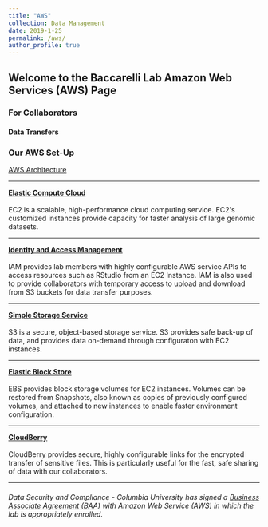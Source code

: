 ```yaml
---
title: "AWS"
collection: Data Management
date: 2019-1-25
permalink: /aws/
author_profile: true
---
```


## Welcome to the Baccarelli Lab Amazon Web Services (AWS) Page

### For Collaborators

#### Data Transfers


### **Our AWS Set-Up**

[AWS Architecture](https://www.draw.io/?lightbox=1&highlight=0000ff&edit=_blank&layers=1&nav=1&title=Baccarelli%20Lab%20AWS%20Overview#R1L3XmutGki38NH1Z%2FcGbS8IRIBwBwt%2FBkvAgPPD0fyZrq1tqac7Z%2FxlNj5raVUUmYTLDrFgRmQn9Defb%2FTrGw0vvs7z5G4Zk%2B99w4W8YhqEYDf7AluO7BWUo7LvlOZbZj7Z%2FNjzKM%2F9upMkfrUuZ5dNvDpz7vpnL4beNad91eTr%2Fpi0ex3777WFF3%2Fz2rkP8zH%2FX8Ejj5vetfpnNr%2B9WFkH%2B2S7n5fP1y51R7EfH2%2FiXg38cOr3irN9%2B1YSLf8P5se%2Fn73ftzucNlN4vcvk%2BT%2Fovvv1Hx8a8m3%2FmBDwryBSl8y%2BmQOMvIiOQL5ZhsS%2BEoDGGTYuYLrLva65xs%2FwY%2Fo%2Buz8cv8hj7pctyeEn0bzgXj%2BkPlaEI%2BJjF0%2Bsf303z2Nc53zf9%2BDkVRz4v8E1RNs0v7V3fgdO55xhnJRjIvzTDC97jec7HDjQyoCs4%2BEE%2Ff3%2B5wy9qAQLlfi%2BTH2Ja83HO9181%2FZDRNe%2FbfB4PcMj%2BL6r9YbEMgf%2F9F2Pc%2FmkBKI39nWB%2F9fpxo9evjOGX0%2BIfNvj8x83%2BqSbw5oem%2FgutxUyM5Uz8xRII9kUUCf7FJiT1RWYYlZEEgiMZ%2BjutcXGaAhk0TQnatTj5M7VYFH%2BCFok%2F1F4TJ3kD%2Bl4%2FP%2F371U0l8KIoeNO%2Bm3%2F0FcN%2FfP6NiUnSp3N%2FgiGQCPX3X5z5hy3QOPqPpl%2FZAv6Lyfxa%2Bf9o%2FO9on0qKGElp4qvAUPyLiPP0K8aL%2FItOWZzIGdij4gtF8AxNUPIrTZn8i6By4ovB6OSLivE4RogC2Az2f3fsaY7H%2BQIR85%2BKy7vsX1r%2BYRvI%2F9HD%2F8AzaeG%2F1MnUL2Oa%2F%2FyIf4SBeHzmv1zop0WQZ7%2FB%2B99r%2F1d6Jf9Arb%2B0Ae%2BK53L9bZT4bzk6ReFZhlJfBJqQXwRdpF8Mi5NfLI2QbMLiOE1kX3HKMnGRM18oy4JxMln2xaA5%2B5UWWcqC6MYgMf4fo%2BqfGfHvVf3zIvjLqjpjYxBVEmCjIOp%2BETkJ3tFJ9pUReU6gZIIwKApMH8syBCXAwBggHTIlvxIsyb9IikxAZGHzrKD%2BY1T9MyP%2Bvap%2FXgR%2FWVVjRAYuwLJfZEIkYAgxA8I3k31hdM4kBYskGZF%2B4XRMMAiWfhFEAryBRYB0cjb9SkHgz5giQYqM%2FY9R9c%2BM%2BPeq%2FnkR%2FGVVjSJMRiIk8gVSAALwa4YBNk7kXxRdYEROx8Bgi6%2Bfl85%2FgKp%2FZsS%2FV%2FXPi%2BAvq%2BqfAvAUwSgcRCuAXixAL4wuQObFYF8sitIUiyYFjTD%2FMar%2BfwPwnxfBX1bVKUAfAoI0RmMg%2FwLW%2B8UWaA6AiQGUE%2BTNZJF8%2Fbwj%2FAeo%2BmdG%2FHtV%2F7wI%2FrKqRlCGJFjik2AXIImgQNKdZPRXAVApoREMJ2Ps6%2Bcd4T9A1T8z4t%2Br%2BudF8JdV9c8kEV%2FA0Ik8pvGvHC0AelE49RUzLPNFg3GzdALMmvzPSbZ%2BPm36DYD%2FtAj%2Bsqr%2BmRj09fOY9x%2Bg6p%2BPur9R9U%2BL4C%2Br6p9Ktn6%2BwPQfoOr%2Ft2Tr50Xwl1X1n4PNsEI%2BTPm%2FFLN%2FrZr%2FUgs%2FX0fGSOYfEwi%2FzIIhCPNHkwr038nfy%2FAfjf%2B95PTPqBH%2FW%2BRFEL%2BruzPYH9bd%2F%2BfE9efEg%2F8t88L%2B3eL6c2qV%2FxZxkcRvp%2Ffof0rg3yIqEH3jIgGJEZGQkDwjyReLFPQXHScxQQJyBizsJ8LPKx7g23Z%2Fwnn3v8fbhP89WdIaQvy%2Fik9ESIzA%2FxzxfSHA2JBfv%2BjfiJOifi9L6o%2BEyeL%2FfVmSIEXJMhxkLkUKcs4EpC8MjiJfLAvSl4xMUJz8mbrp%2F5osUfbv%2F%2BK46L9TfCCPI1NwqS%2BEiAF5KAAPZhEW%2F0KSJKUKlCkKMv4riw8YwL8iH07Qf4h8%2F2MyLBiGIlmCASlzDJAPQZOvGEtzQEtiwFAYhiHx%2FywTxP%2FNHoxTBIMyX3lKM18EyFW%2BYgJFv7CcwNIEAeGW%2Bply%2BP%2Ba%2BHDmX6kK%2BW914TRmU2Bp2RdV5MCFsyT9Ysgc%2FwLAmBIoEaMUS%2F%2BV5QfI3r%2FYH0nifxSP%2F8ckGMcFcN8k%2BSIZDEgQT7IvBiZEFJYhMYMiJIX%2FpSX4ewuk%2Fq0eHKd4zNBx%2BoVkGMglKdAlNk7TL5rOkTzHWajQv7L8%2FiCIAML6h8nZ%2F5gM8bzA0xjAHkpgKMg2suIrTgCPQdmEToscdKj4ieTsLxREmH8vj8HojCCACTI0mn4RdMp%2BsYAafuVsnmQ5CMA58XsT1MmfE2DZTXPcpX%2BQlUgkCO7E79egSZ%2FXb9eqoeSfI2oK%2B31uTPyhtVJ%2FUI2h%2Fgxb%2FelFO%2F8htsr%2BW%2BESpHkZmqKgHzlOA1dnAV8soDRjNAa5FIrj6P8rXK5D%2Bl8YKfUnGR%2F6B4Us6o8LWX%2BUPv8ZdZk%2FZ079h%2FjK9rP4m%2Fv8vUzD9%2FpxWGiIf%2FlQlDss4HI%2FDhWyeI7%2Fhl%2B%2BP2LS0D3%2FhvGlx5n2hqjXZ38BL%2BPhvkT3eblwGvx4w%2FiLAv4KF2XZPi3XwJZ82XYSLAJRUzoii%2BOiK1tGD%2B6W%2BFIXebcm9G0yTZvmDi84GTdblNzcGCfcZzcvz1gNH%2FQbxz94%2ByYN5qWdS8G8iS9TZ0SszUpyYJJmT4CCXsUwRX4CegtsgIv05OoYeFKtWhUYmr0%2BXmNh4J6Kkych6eAIJD1XznkXThlpJm0L2mEfjxA7HLNyyy4Wr51CSprwUq7KBCTwet7xFxpPD%2FpixBg2ryARinEAPtyGlSJmDPTIggyIY5eEHJcsOvF7todTIG1gYNIFXIEnXfCWAzKyLhfx8uTAJ4sH7%2F4ibX%2FBLn23XWweWhMnQuu6iNbz8tdqU0QLfnja8DfPwR7%2FJdr%2BEsr7P7T9Bbv0iyv85WzsN21%2FIRv70fYUHfnZLypscfX5kktiCQX55j3Hfv7%2F92GszmXxKRi6ILHsdJA8VdwD5wliqARyfwfgrLrGAYknBXj7IG8L%2BNP1gOBwdD0VLrbCoPWsQTBqKXpSJZ7qL6dwp50IoWRGXMtgl91PZBtvt%2FAqizsfDg%2FlyQMjeLp0LtjIrtvga4RKHff25En2dtPv3rHHK91gzDCyowdPL28R1m6WfuEV%2B4JPYReVGujFGmhIpjocUtG3G9ddUdwfc8IWPvK6Vul%2BdyJwtm12jxfBjzthAkoiWevVOzOCckVoj0%2FPud6wpHQI5%2FKOulNyyvQWIZrGBPwV7%2FXrpoC7Ohc00EBwluasbUerdrhaHxcK3ApcRNSeHhWZXcayofAuQyG4XlhTMbRqeQ1kkqD7u%2FMU6AIur15bdiSpdM05kUKz2%2FhAv4VKr%2FtGgxu8k%2BbVbxzU1Pvi16XMrWF297rXO5Zim7eQ8PIEHfK4hiPAmXmxyl69i1KT3zL7wTNsHDcUxqbvF5CxeFE8vlfpuQdXRkOKtvfHOlJZhdBjE5bga%2B7C928u5KFxXdSyl55guEA9pYtn%2BchQ4irvZdY2vBK88SkQILfCJCxBXwf3BENSpIeJ48sGZYPJLMsSiv0geYInEgwf83Okm4v6cXhx6Ghq6myUoaLKvA3zG0nWOjOAtXFncnz3JXLEvQgSJPq%2BT0aGmkSZ63C907MUmmNOAil%2BtBZSRU7z1QbOTjEtAAcvkuJqF%2B3F8JnfiiLwklK0rlN6l0eKstNuwBJTRTxNM5sUnKWtYzOzJHOqzccv3pzVnwwdrddQbypnBYc4n15wd3td3r31ue%2Fjpjs30Mye%2FSwT1PxoxEe9FSwB2HAgWcDHStkKtOne3SsOdsr0xRJ7mRibsyO442t6f3Rbwi9FSwW%2FGUat6TzREjlYiZUlYpxlPKv%2FQGbamnGsTVthW0CIJXc3mn1d8DQvzIPI2Ly3iI%2BWT2X1bGNxUTflIHLEt0Pj5iV7bP33Z%2BFi3NdrxdupMY9T01kT8GlImLgxcj%2B2KSJ9D%2BUiwC%2FoKHMgfcu9%2FvWO0vvTUdmkWCRr%2BPiW9sKu3Vnau%2BnXahvmIPFQbZ0HVNTpLdtSn%2Fm9W6mkA1faH9f3kQ%2FQysNKZQ7F4iy1DpXedbC164%2FSQl20AFY%2FkzSFDChAKnXrxl65oA9CnQH%2F5kzH0fC3BzrJibfLFfYXjmkQpcHlw48X90FoyhUyC1l4iuCuJLRH0qIgdCqZEwwFcoXjumlZXHZBsdxpkBsNAmTYygsVLANrIckkBxJ21FPabw8ss0OBhsgA0ilNBlM2jvDcCy%2FMvjHm7XID%2BIZAAH6dctsool3Vl%2Fojc2pRaK73icqUSugBL60PoU23OxPWUZZzh3veOyijyn796IlndLmHQLu5dxwvB2VX5u1plKkIMfstq3c4ikcTQsVdcrahIUjbkr2JMFK8D9krh6tsuxboggLNi5sIrSZD72YhnfD8xJN3VAD02eOHEvtDW9yLPJWl17fbeykAyw24H0dmt4sOfV8TCBH6EnIHGEevW2fn9%2FfTgC7qQzxI7dT5YFJe%2BS6SmTcYt8orMhOG7JArYTN6O0zfrhTewS%2FXfH4f0bH3TptfXSd3cRRa0UeTNs6Gd3aHucO2FUdsfq6dPCIoiVu%2FlJoFuyO7tSdmaWcP8711ET8E5sGL2SjQ2wUoOLpWMGtIl0ojaxWZLorMZA8YYeDWSmmC%2FSDMgV%2BZsI2eSHYfQUNT9C%2Fb4hroANhcPPDr%2FgxN%2FoMuR5k%2BRWhLCgUdw7Qf0QTPyRgaQwrfUMnU1EQsNJ0BZci8GguTYOlgxmhTIyM0mYkjVqUUZ4wgyliZitqzhqebQ8Z052HkAg2khRVt1XZB6HcBuTOs%2FJ1muTb2FO7JjFGpAr09uHZv9N6yLzhEDM%2BMHJ%2FNfYCmdCMuCMuzCasOLwMiFWcU8nPoUyx97Pfbd6xp8Aw%2FVR9G0IU2F50ZmZlA2cJDdohtsF8oY7xSePluq0KbSu52baUFhrVnZ%2Bww8AThd9%2FGG%2BukC%2BuGArRQVTW7gKr4vTduura4AvSbF3ENqhfancFk%2BhlP6QX3As3GG03kRdzCRc43mLTX90GLpDoqzDFaMpdxd3kyPjbhbaXGYVNeDwOEZW%2BqQ29Z%2FQb63q2NzYQdvwOGvKMsOS1bSzG7%2BEN6unDDSTzwGPq%2BtlEbNcIEnSZBUdi5ItAOHOJezt4dZJTaM5rkafeKvSg0b98myDmsbFwx52j4sBgoc6HYJA8GhzpDIyAZlpBhr147IZsbiGfs2CAy%2F5BRml12CCe5HygbzJi97cbALpeeetzKXb8lydg08Q0k0QzSRGjQ4q8B1aag1lQXeCqn9hYtPA%2FXXfLy7NBqb6OZ7nD6xUaDrrSYZqVa3%2FeYUTn4CZjXYIG7cCASsDhOnfVIirc7dNPBwfBwusrNMQT5ZbbeUFQnjUEB5BOW3etn6IihU66FQJ74t9w8iIjyWxd6ynx63Smg2iWoibHXpAMQveksZpxAkITiGH2BOIDoElvdw8LnKOhj1W5O27OyKwZiFrIaZHTWAlf6kJJFJdpedAdKo7Y2PJnPniGKEiqEBqFXwqm43RBDCHAWXoyDl2AMqOK1HeEB7xF2fgwO8Qa%2FM5UghsaQl2LFSDgMPBIYPUGV1arXOnMWRSEY0J4XRwBBqFIOM1ZVu3tx3BHK5SaYFLM4WUl735ZE3nIPdKLsFFMEcbra8LFHVLGEuOG%2BmLaAKM0AiwcecQ64fb7Z44m85DqSy5aBAhbT5LoPSlUFBcvchY2009A%2BHqZAOISkDPFa0BSsoUrEC0q8J0NAgHRvZ33uNppkBofjGcCIpdMXoAygjZuEOyTvRyrfDn0c%2BjF7%2B1rQISRJ0nT%2FjbGUAn4xXFzmkWGx5wOvKueCGJLz4iNTFl6YGhKb1WpnpJ2QyTQqJFGzD756VxeUBtCXlkbMxlOZPuA1Yb9Ev9%2Fu3DNdvSzAiw4X4gv9mA5kyGCoIBI1YrRD4FSz6slrAk4KjpIcYmKIkmSVIpv3sihOepPxkylVqhCph%2Fpp6qhckHcGNdoeXdeVRkfYo227GHa5PNb2BUKiwSHLh%2BXF90zABA8ag1Ek%2BJElp5zOy%2BjIxE2LOitM8JbZMA%2BSmrWCIJbi9BuFMbBNbTjzK2nBdtcKKMfs9NmpEexzyPBk6ac0M%2FRFqvCTTel8umUw%2FoRJizydazwEiVjG6jxhmsBFO%2BDbkLK69UpjIXC9OpzebaiWwrpitD3F177Hc%2FwkbPOtOVxpwxBN0TQCUbM8lOVWGS3xTb6k73%2FdHcCWbCNZBgIpSDacDFW7k9j1s3HeZRsYN%2Bs1g%2BOSPFYbLtiTO2rQMFlAh7cXQIG4gUBCF%2FwkS8YSVcFmGvDDzAfz2y4W397YwhcMzEkAVtxeBjyazRkv6SYbmhrEp7zT2Mqdk8aKKwNNagngm%2B5ctlBCOfXdcm1W7eP7rOnyvC0xIA5rfD5yW6tWUYB2%2BrowNQoAHaJ7eubmioTPwqRIcrP5x9V8iRPH0Ab0%2BZWP5OsqV01sduSWUHg1vTp6Riby8LOwlqtAINjLskL0StgN5BUgaYF0CVn3dc%2By%2BzOdsPUaaxDj04sgkFYthDENXkm0Xz1U52pairIzmyduY%2FJA4Ol4mejHbkepv0%2F0%2FbYjD2tvlvTk69HkeVlXQQ5bYOhVDvuBzQkBwaf7isudjff46E4JpKKqXz%2FSsRCk1818gPSVCUAyqWTat%2BfR%2Bvff0QT68GizkK79w4k%2F1DeZZixt7sC4VMilLhoNss73ZM7Qg18jkEVdwMEgVBYMHnQDcjQL%2F34tILy94pe%2FHsR76srtEAFxBFkz5zN4R56tDEgK4LNw4oHLvqH7rmnakd7rvGXWtS1TrYlXG3t4XiDvU%2FyItwUWUWeuV7Sj5w3%2ByZdbhxAE4Gnwi5RNgTdatEEBaZUJj8yQ6dxi1s3IQoH5qNB98JiMkPUNh%2FfCZmJgpNouXsmrj1oTvxQ58NLKgNFEguFg1s%2BOzEc13aeVZhuU5eczu54FVRH7o0UKOjC6Al7WC7iWot6Rtpb3ClnudsSA8ViIiQd3WgD4CuI0aQKzdlit64z2JFBjg4AfF%2FIGkhBhyxRpK1mPEjj%2FfvNJJ6dVCnfIg2QoIl8LP3BerKqLLEmmgHdwnzTo2jj36n04kKiu6nHhdpCTJI284Fpz6JWCJ5BrQSaYSIbGeEqtt9fiSt4h2B3nu31PjM6%2FClJumuNk72NNmvnsIVdHxGSf9CUq7%2FpliC%2FvbEHbCls5nTaFZ8LmWDj%2FyDMFEO66uoZXDAGYgD934eqefGs41EB0DJ27JRO4T5tPdrs%2FTejy%2BnmGRA1kcDIkM4B4QZ%2BtZmUrZXYjle5jF02HMbkCpH5kX5S8js9eQWelPUMCSOXFvY14mcgLsphATwO%2BBFox9XsLjRrwBQhQYu5Xoib2R1YNhhywHNOfISbweyQyBIm7997RUxDiUG9uxmzFbgJgDWhVwUhUjd6C708WP9e3DG25BDHyasvODAeown1cIK1jxLMg2InK0Ji4ktymNNYlnqDt8GmlzEYlsdkMDyWwzm%2B5JsWTO73JtkedHEqtB6Comc8%2ByDf1NsToWB2rUm38Q78gW5dTFrknJj8BBmfxEInXa7DPRKIMRHO1t3QlA6dWBGW5MhRbEeaG6IJoie%2FuMhjtNzxKChr5dDQtvgJHkTuXGpXh1TVezbCV2Y1AUjiOT1nzSfqOGhoFwXjzWoAAB4jIQnvsg3B5IpQTnxIwdmWvEFJgKMi9OLn1g%2BwoTwQ%2B40hqxA5KJ5lbxEajWxRpjXbr3dZNOJeimodFSu9%2B9FY8GVGqRnb8Odn18SZvBZYK9oTZ%2BpbINmbEk8MF1bUwVmK4v1ssYT81I0ELQR4oWm25MGHjlM3l8R2Jggt7hYFyyrX3vLdMHxdvIdDabmaXsBRS0%2Flwr9IemPstxJSDxhNA9GCOQgfiXbOT4%2BZwz5mhEd9XehzPE6Ollox7gcPTsHNbh4%2BugU2qu2XrYu90Wq4CWIBotumfnBDgFZnIOMOtgaBYWrTmAwzY6vWlY6kR9XpDBetixw43rHI0x67x0tuejU7HcSLITGjdQ9lHJx36S5Fl94iLQ33dtin0gosjKxYvijFkkhximyqAe3Ymh6F6yggrZ14uJRE5IeHpRGs6tb5mPBtDH%2Bf1IC%2FU7Xa%2F3o60qxl0IMfbDnlAbD0RkJHpDYMkNxIkfkO8JTyaYJpyZv7S1FjMRoBFcYvM1ZFov8%2FnZY%2BqpBPDIbwRvvoEGU9C9ph97EruJBMSJdcNhN%2BL8snV6UWwYcIZa%2FBSSwxZIMjN3fVJV7B0Cm3RK6S8REvGZZEl%2BpwnvA%2FA1viw609%2FSSkvC1O%2FdmAW78qIXJGoz%2BnDEK7vWcebDprgg56sRYRFAGvypARfSjPKButBmPKEky8xoERXg%2Fferhfr8qIw0nGZqDtZvywj%2BvQ%2F5Tt5hNh1ew8ujEVvxLWN2AphhdTCKMqDUpEesl3pk3IJL%2Bp0iuxguvw2a2%2BK7jCb7bgjeYswohiyA9Is3LszBEB7Zx6w56xQmVlZp37Qmm4myZVa7pMXBKvEKYqDKRvme0PPclDahdnAJPXVjaUWilZfywuWAPpgLEuxmJzvmqdh3snSPPCPT8DYLlcHm2Alwfk7iDjU%2BxCVl8TlZL%2F46CK8KQoe%2BIQ1i%2Fo0OnXWrBOlQLYo%2BytPIEW9AOdb8veTzpaDIFv0gc%2BBP3pTkoNYYmCsuTxeY1vmKSaUYyuoLWQ33IzRMXq75GYVYk1wXPB3YCo4MvKhp%2BndQOX16CT6K2PurQ8BkMVrlDQhOHSvJM%2F7%2B6WUNxXJdfGWPLCVaFByO3xIssh%2B1A3WP0x2jzMCx2n27eqvm3Q%2BGiqN7mVJBrkXzc%2BaonS3TRMQxOTlxIbJK8lOcG%2F1Nlzt2lH06y0%2BCaWtyQ%2Br3k7srDs93UBSw446B%2FPUiNeCoopIzHkQHwvAr7CGFL5dltOemNxVY4GS%2BH3HVwpfhZq82gg%2F4UTfVTY7RisO8pe4fpcOwIeS965vkPXdqxmn%2B7M0Tu%2B915m6XmB266v8MAqK%2Bo6OiPYfo8W2E8zZuOM2udLLNNfVa8epPpsZVnTKYb6fiLO6t7IJZ62XZfzYct%2FoUyjL%2B%2F1%2BUy6n%2FlIxwC0r1Ga26nW6iwALAqqHJwNKnRCcmBDh5eckWgv3HvmXY9UTJbEkjW3ZY9CvEXIGSfmQZQpFzi4q7wAw0pcrWAknP5R376VcX%2Fb1k0HuW9ej0aVRlYZ5wLTGN5XmyiEZa6twVmSGd35ADwBUX8Tq7QxDR6Npyl6wOAZOAtK2CcRXcMA%2BL3hy5r71FMuudg81UXc7W5b8Eesbwbrou9eubdZGXTIBkhMZd6RZPl5aU0lyX5l3wG028AcvuKP6STJZ1hpGwV9aGUFjkCbp2dVF3C0W6%2FON6y0uUCMJk%2Fc5UivLf6QWr4qSVuKNQ3YPQkVwzUXP4%2BNMHzZ8fc4tBhyCGtogYOAEAax%2FcpzDIBrZIqk5PO%2FymJG1J%2FPKjmdy%2B0iF2%2Bw9QhFQHDVbEhiKUF7Ul2qkilMdnjCXcxTTLrGeuN9fWMmgZy1zRC5UDh2Z2sK8Ga%2Bi53aLkq4%2BVN89Gu%2Fabgl0mIaUutvrdgkwhLyorxgE3brprBWGNLFaO6fA9yobPmVrClf8LhjKKSXmDIGO74XHJZVt3DCkaaKSq3EaN%2BpIA7Nz1q7bYhnw3g%2FHC04CR2oCPldOcgZlqIMgYhBMFhZ%2FbI7Is%2BnQSBojZGjn0uf9WhpDvtaLjyfzhF5fD4DAL9lcFB7QKWljlGQ0KDTp2vDWOm2l7VjSVk1AIHFCki8sM8NSPOOtu96Zx3h7FW6LieEkLHl4PoL3GOfUm4io3smRuDZ3CsUvB%2BYIo%2FqGg1rN6qaP3at9Ys%2Fb%2B15UccDFBmlT73VSYYWXAfkbWl6V1t9o9QWjQwcYeHt8sJymj0%2BZgr92w6N6dkZ%2Bl89jT40V1Ua7614jnveMyxTKIb6Qhlt7%2BREH0pVOF0FelAKBj8d7yGnR3xvqFMmjXSClBe770mZVyUw8RBhlsc1SjQapDtWw3hX%2FdjXufpuMXS69hkR3qpxs5M1RU%2BbVJpJ2httlOHR0CmnErX04a%2FLoA0jxNbMtkFowg8siODS7LSBvTxaACASxNbfq2LZW2S5NGfog%2Flc3bL2Uin%2Fmq9DGgZHIJYwoOk4MtSn0lD9d2hfkPe5OEmgL%2BaJuy7ZuCllx3UWNyZuUpUo%2FOiY418Oh7CQCntsrw2QNcxHgSYsVTO3dz52lJ01kjXp0ZzYF3MvDDzZe5DEaYnbE1yuNtLxQJeFtY0cbDaec7Y6lG97ay8sj5xkFpfTws%2Fj1jq%2Bv%2FiDDmdlrtJyZ7Gq3N1%2BqmNuyzSjDEYl2DCnR1EyqwOLZWlV%2BnL%2F3d6bq4zielsIrzkMD1NmB9Ty%2FHR5tcLki1zgRosqJqSITyW7Jt4etaDDI5ngahUFJLQBRzlmL2W1qBewmPiE8xU4WOfhQE%2BdEFkEvpn5FNm1QE4C5w%2FKjKB6xabXGZG6Su8tZYZahIbWAJPGP4Jy%2FY3JRLCWcY8glDd9fO0FkRonXa2K%2F3%2BZ4FJI6Ru4MYkl6wkKUdCUXv%2BWjNvLeatxG7UAXew4s4MWL6aQ2xgJLCNDdAwHFw6KVYvXYhxnCbUqS5%2FMpGhhBKZcfWQMvDNlItoMWGtQixQm3tA43juK7Lc5iOHwAxaXnnLnp7GrdwPv47hZpyV15Zp%2F6SjgH1UAChqQkdGqezIJTt828IjY7JwYSv8vMMcXaN%2FzuoRONfpUzGGyA1kw8mR5QTEuMjRwgOqTlKnC2lboGgK%2B%2B1m%2BINQc8OPt2Sgpx75Ek%2FeTZd7t9llIZZrHHvcvCYa48sh1oMlcOrCK6cF4fxPXoHQgcsWNBHD0gr1FcdmJDphs%2FaacN51gHgimEG0x86c%2FKf3jLIxKp5EQLbmofTx0PM4Ggsifzg0JxoX%2FNq566D8kJ%2BIF0XrIy8YIXgrv7W%2B%2BkSFcTzcf5ywvO5DcubnSwKIt%2BZx9PmO%2BtsjegLFH4WhyUfCNq%2BJZkgLxlFLPY7UlFt7C91vGVdTfTacmI%2BdTuFWybtCsdm29Pk1%2BHAeMU9ayKFZkkEq12dtpE0Xrz2U00eXibSt7o9Vrtk6epci879A%2BdGwb2TCc%2FCK51ZaL1u0lggc3WzzdwLrcH6ko4hGSxMlSC3OkaRD2RI4s6zipF6%2BLO8Dr1dpNeh4rmC67dmgep%2ByGxm%2FiaAK6XLbjfX2MXq2nWkLdjJgwGIASTqa1%2BqfgXrGIXftmeV3AhS9TUQ3fQFEPE0b%2FGAyDy0n3LApY6lyA4UYw6hwDXujNBsGaqCH%2FYI4RlPUbRW2%2F3rglOd%2BeAkS86%2B2a5Usgy07NyshGv7oCEDFD8Kn2WEj4MSP0ieAbXT9W6uw%2F8BqsqMidONSSTbq5asDqZcWptRfgn%2Bbiz%2FLTKFU02LlIExo2srFprtziAk2%2BS3sIVmLFUJeZ1WLwY1qxIQ8ADKIQdR%2FxJV15jpA4WyjJ3cx2osGFqmG0LydvkIQQMiHNxPrWCAWIKgBoPiznSsRcZltXGd2a2bXnIr0FvrXpf58WnmpSK8SXInMPXXrO3EOyhl1F1nkd589p3ObBoP5gFsgIucV6PEfi%2F9ZS5Z6j6OvqZHIRdeHRixolKbx%2FCRHkPcZgHNhRGYzX2mni%2FjiFzPD8c4Dyi%2BaSgq57bBg2LnmE1n4Z1FVkDjH8jMmwc0Dey9aIWv70sPwkeS0cbK%2BSlXZ09VKzHRcQm1tGQo8U8qCg48yYcMaDyj0uHsndLFzbIoJjUcqrz2xPzuzWke%2BfVVj2qHu2zKju8t9vrQYTNgQobWiYvFlZgYO3iNbhwjv8oNXY3JNqx9znadOHyuSpU86WG2n5S3x89JUpvKjdpSBI33hbvqgm7VGv4y11oV%2B7K1jx6wDwv2gwrS4GIZD5bnqmhNfkyD%2FEUQJEQBMGuGB3NXaubSI5qK2uJZASrlGk2qPQz7wm5lqxmdeG85qz6iAgMqXVesZjJwmOP89ZlJucWnl66vx%2BwyIw2CBemupQUi1c7CAs1sCxWZfO8dSmRIbIcmzBvPenrLwtbzdGo9o1woPHNV0XfoeiqzLxa70%2Bx%2FM5zm6K8bnxHdAU%2BVroDKN57FtdYt%2BEU50fiOXLKAzRpEcnHzXq9NueWWYAXOUSXVtsEkFl%2B6MEVOUvFuq80IBSILoWUUSXN%2By3F79mwO58ULlDTqli2ZWxoZoeZXiIU16jdnhn0U4T2oFXPA2Re7W3DW2XWyUbQ3IB%2FSiDPiiGB9g87HCydM%2BSYJftPaYGECDneYMloSsRd2ih0dnfaKV%2FBFl63243Rl4hN4QztosXLuaaDtUoP53WwED6TfPZRYvVOB4IOVs4rSyTn08lXl0N3KNcXSS3r4ipOGUU1LJ89Rcc%2B1ii%2BGXp7bUtsINicPqlaW3z6rDkDLsKQn%2F0UeNZ1QZMUs%2BZnvGysLrC4lTIIXBwszRRIeg0NBrPlwWQubaR8%2BIC1A7xbqGWHnkCp0nq%2FR%2BExz4X%2FNo%2Fpoq%2BEIh5317rBaux1cqguq%2BiiOWlj4BIGIaT4%2BnxDGxOG1B9mTXoFj9QlMnd57pc5LG89ChjmE0n0HjU%2FAIhfxHKgH%2FQtxl%2BOS5UvoczuioJ7aziZcoVVAggTwKRg%2Bv0CXKnrtBwKm96EDPr842bk70PwQODw8q6CyTlNwzVy0Ltio9oYXx%2FxOZzqvO8fcGmR7scyjFFahxUNhEmybZrjXW7TcC0eF0%2Far5ioDN6%2BG7eeeHuHn1CsYLn3zwxZEFbjxQDo5jhEasqSBWJb%2B%2FIEenZED5qElDr2Zq%2BT04XDFS3WXgBZI2Dv3kr1CMMY87u5bODTsnPLUT6h%2FZ%2FPglhs%2F%2FlSCbKd2kjiIC3o1juOYTRi71c%2BmsxQck4WDQCSAGs8omnoD8pPTW4YdOH2Ov3V85mgbTtSsPpVnbUAWYgjNKK3xurSUMgHQ6YMlFz4KX6sUKLaQSgws%2FBqXC1jE87SSo5bABe%2BxbkezW%2BjFvq6IK4bIQoh08g9nMVnoQFxPC%2FCvoO3hh8b8%2FC%2B9ViXUM9hnoPwrePMURS3lSj60oveM1ZHMFaZl9iCoq%2Fhmhzb17yl5nm0I9oyg%2FY%2FWEo03%2BZr062OJkQ%2BZjtAaKbcOY6TN6sZ1CMHkQHN86I46Ubz8iW4gqsCBoAosBbKtjdJvQAkodgFwGJzwWQ16ErP7BWUNixTeFL%2BnWTd2GoLhzeG0UZqB8qjN5yd5C7KS9JB6h1piiFfkZHK4CwF4eqefL0hrqPmwRvtHoPvXHMW5tTcg8qDBM7jP5Ahey2el5afRRqrblIgu2pfMqCAMCIPcGoO4wAOHCq%2FLpQ5IujSSsbtLmv4Os%2FvWUUFT0y1mK4ka65cCEQVmujTDcJ8bSyeQw2Y%2BMbAdR2lv%2BLUgBO0dr8P42fNTotql1C0pkpSfI4YYN2b8tiDZDCWfQBRQU7PvxtSaAVK9q6HOF0P%2BvJyNtXszof1OIk2W%2B3GnDCVulNxMWhtlb3NMwSMjZpBnmbXIjDRUNqWwdzbiaYeuZm8hjSAazBu%2FQ7RIyIhyGtqCeEyTVUfDesiy7Hn9TpC27ms2oVOiqJb6euHcubsNizlBEcbjkZzrVmaeredPyhXhMi2jdCfoqLlWYOF5r1fnORBkcf5IEmOHMvc1vuLZ3TiggBiEvVsOsBg07Qhq4%2FYhRkeSgdiiVNak588TnaR38iUK2N9hQssKAHHcRMq397hSpcG2ONaA3mDeCIj%2FDL7GVoci6HdBfMcqKjrGuN6OE44njh00EPUJEGhpZKE2Wit5ltE%2BspOjTUZH5HVONwTBL93Zc4aBqfqPrOPpmP6rkvjV1zdDVljAw%2Ffb%2Bz7BpHYlbNL2ZDTStbq4Wh44lz0QfABkXlT2fIJtgurFblsI%2FPt2Uk986jQ4Dajz5q522Nlg3wASB6MsGZg6kaSN8OIqxauLjOu8iUK07buzorqTpptWXexPb8zrmksM5%2F1TF5Lc7qGgEyLomqMqithWdLnJN1rSEM9SY7W6hMyTu0ykN5dHDyPXgyAhjvBJMgM7R5gyTZ03fh%2BF%2FY6X59nGxI8zM9EN1QeR9WAUUNsx4UHtaYc7o%2Fx%2BLwtMaxZrkNk0sGqrlhsKN5sD9mAaXoEo3%2F78Cj5qd2cYQi3EDcP5rpmxZQh7ThwA9o%2Bd8U5xwMfC%2FAihR2ickmNEyU1Qzi02%2BbYbDpX6CvEXCHsNN3TvC4qGKL4Zl1iMTDMa7E2c4C5SKi2%2B1C5RyCmydgUkwMJi3a7bXPiFcFRfFxSbM2zw2zXyO7iHoSuFrCwGsaCVCgyCq%2Fc1irM82PfT4UtGFOAM1Ruhi9qTwuztriAbwmr7WVpYpMH04jQEl%2BfFW%2FDg71vqlxy6qu8HFkhnb6HbFAOpx6%2BbwfaBgiz4yAhn0ZaUfcDcePzZt%2FrWZfPtBRTKM2orjt6Wb6TK%2FDvVCXmhtDZGQ%2BJawnVMHTxlAAX%2BKVsKG0DpygPjMbrUz79wjTeNbNbdn5T8mx1mLI%2FJGBx9gJrgy7KHkTq68t7m9tlMMqmWfXZHNvg7h157MWNlXRiR7XFTUlzjYpS40ddIag9ONN7lFjTdIETVy%2FH2cyWCsmC5WLxkMWa84sMyd5kOJudVo5pnyKQuUokEcIsoainZjQGvNAIWBVvoMg%2Bk8fgR5oWgUR1%2BY5PNzSp2YeN0zDtztMyel8dZ6DmRLvt7FU70JIACXMsPlZKrfEEw%2FHc4KcQPe06RffiyvUxXzWor9lSSD5O2azK01ngy%2BEMrj%2F1LMi%2FF%2F5IGQyJp%2F3ox%2BoZiCrLx3BJQPxAad8B%2FOTm1WVRLgEW3m2shF2FeGepsI5%2FnjSdqOHWjPsld%2FHAucZq1PU84hJ5vjxfnW30LSfxse5QVzJ9W8%2B26c5XrAPmmJ3Z8AKGkLS6Jed0f%2Fs2HpRV7VU4ZKe52SBZcF5eUsvYGzuB6cdJnl5kwSYbH082RgTwHnDhynwW%2B0MG7B6jKj70x330Su0WmUZvF2aEcLAudWV9%2BvEaplCMxgWvEMTNz3WApCqdEwbfXjS7HLfXkKOIG8bnXZ6FM0BWyMrI%2BmRtLn2946ygi3VfE9Rp0yvFUgUy46qxQsUSDIRvKTeDvhXexVlkBaQkFFH6dKSt9%2B0O12k0GZ5MPUt%2FVlI8ySfif5uWtH6W9EJy%2BFnHRjKFsC%2BLX9n9CNWx9mER34sFz66vSp7HntOLZy5%2FPI481mean0fRVHHeDd%2BXIX9cjoTUQiIfOmAi6A3J4%2FuzDYimm6dfaT8IiiwDySJcWyTyQ9F6%2FL22h1zbThJ4Hel1zNDdCz4yRhz9VNqKOz1NDJuTRcu82QxABU6OVvVosxs%2F61zPzmI8soQLcSEnT8S7jWQbpWg33O64TkoAIZbgTee4gc1leXcfZ5nf2RE6CjWm4SM3LKaqnJE%2FEeZBpyI5ma7rv8QAB%2BnvHECafmSm6gbRcGMI%2F9VknbUGOP6CBI8jSNI%2BpSIxH0VriRUsAUB%2BBd0Pt2lmW0dgZece1XmwEalxriy5wRJyYNtQWgbL8I6TjI6AF%2BIUnOgbVsCMAmpmntlvYwte6bE78vV8KAxU9D7BKSzipNMagxCWT%2FlV21kT8Lw8U0JcbeLL45LrgSPLAeyPtMoiQ1BpYC2YBM2BlooiPzEV%2BKAd6U9kdOQ4ez1eLT8r%2FqHEPr3hcA0qXdfpCZKLCDtPHB%2FglpZSw4lRnbvwFVb7XUUATVdes35QnoPwodPN9%2BrCZqJxD5pMgptZpZOdEt2sLUhpcxZ3gixw7p2WPm4lC2c9upTsUtQxXuiLfmPqJq005RWGVe8nIKTQoRIG0NMcSwwyauv4gjBrXOnMndu2BCQfLFP4yfja3eUREqzSJhvikcf7AZjxET0QOM3B7ehIjYhrVyXg25aOOQJx7dPz4W2pzOV3eBPqnJBrQz02DtZ1nowzqhcMZuzzfKevFKwu4t%2FLqCTWUYZGe3S5e7B60QYOR2aApioHBVfncKu6Rdk%2Bs1tyYBM257n8wYBkVgUN2j8aCMxx6xe993cdmm0QOWTGSPGMv653KBIGg6NgsMMSXfXhzUUBH6vDMe6Qcej9tEY9Uu%2FOMG7ZfHIH7Fpyg6L2c8Vscevgr6PSV8o2IkfPAyZVvFcqG7M3FmsEQuy01p4Bm4Z1SBhRs8%2B3BHv5JkjCxrwXb9hERt2IgMBm3eWe4%2Bkhx9PYgJlHvvjXNbfGtRFhHRhOpXmMYDoZrnzW13mj9Nq2aBDhSmvFbav0sEryPYEYydgVnBy7NzTQ2atHBu9g9o1xFIr1HL84MH34jnwa6QwlQ1QtcrvgfhKAQMXvl6CZVZJX%2BNy6j%2F0FzgPYEvTQdiWW7FHOjbR6M4Sv5ewDYyH4beZNsbagNNkYXaXoohL9NZ6CEWYY19yRKnZlSPQ2Sv6g3ejbLyjWAbfqWGsTUpKMpTBC2ka0stR41heFDDTZ702R9AKyjO9jQkMRvLEueLiJ%2FMa2k3grNOAwB2CN7lSsywLrVU2624lcU%2BVlcmsQTMjbrWClTEnkFwWZR5Z0SG6V5ZhvV2szhNR1HhpLqBGf2773DOZ4phd6pIcnlSXUDFFG%2BdsvazN59D2SF1i5%2BCwmessN6twOpLvgUhVippEEvrV86ud494%2BTLK9Dr3Y9mvKMR2tmhez7fk%2FCEEGz%2FVR5V6jliFdHYSPMoDPxTTpjS3S4jEFeqgvuJJjTPvvX2gqrenLlbaIyk5gZXH3lq3E07Riqkm%2BKopmMn1W%2FqGppkv8pa7MBnjmQawwSiW2l4t%2Fv69DzaBaWYW56RvwW0zUd0ULX00sdHpGRt22JdfLTQ1ohzm%2BWSxhIur4M%2BTHo2MrSlftuZJ4YYQLZuoVqEKj6CPNbpPNt5d2u1144TFGHUCq8aejr7MFotMNym0OSBKvxcrlG9EOg5mDFgCXc11aCwEpoe38vUrjNANDaY2pbh1%2Bf0RWkEPBW8rxe9ynOi7t2W5VQdTda2c35OAskcQaEQvMjuA30%2B%2BPzhWCSTXZrcflOevswL375ck4EEQ27Y0%2BtWBthl2GkvL5lKURA5i8kFpp02%2FlkIHVg5PtAPvjtfQ40%2Bj775SlVsaoZ1TY%2BwqSCSYVpc7hajDswbAjUEo7TNB2J1wfrBomkbYcYIC15Z%2Fk8JdczPYJZ0RLWYJjlOE8mHnWSURszRWzAumEAA2fDy8Yk7ueqCvFlNSQxfVSPDIy5Q1OpVdOTPGj4CL%2FPyvd1n%2BpBuEBMg1NWYwldXqSPgXraoibssJZ3%2F%2BxOW99GZzrcmMo8VBuHc1wdqTWBkbAgHFwRx6XjFMTqJfXPk2O1YdAIwydQHo%2BJ4n6%2Fk%2Byw0hPBaDUMuPILooeM2AbsuSligUrqLa1QsFIuXwi4P2ePcDicJOKtEEoRH586NavY0eg3Tv%2BsHIGjvkLbfCQHDHZBQQdzpZ%2F6btoK225M2G%2BAM8eUGWEZQB%2FjmLu5SIbdyQPolW77WdO80gh75FJQqG4tbe8G0GmyL6dWqwF7PcK1eR4BfkwsK4znuBx3krtW3rLpFs9DMXLPenDk9gpXMmVt7rnpS05L%2F2XO3KQlDSVePvsax%2BU%2BV6vlTRfkU5JKZaqo3c%2FeWfWatjOfvhzP0fFe%2F%2BzAM4xXEdDeVDujJUhYxpPo%2FtlXWJZofsJZoSsxXHT2JAnf%2F9y7kN1pkV%2B29ODkGA2nAJrVCwLaZ51jjTWKmNrcD0pMCWqBXbjL2m%2BWtUI344rqAFn%2Bqq0aApF9DtSLcqm1yYzI6ZUR0xrkq%2FctdshrzZhwyauWvReKk%2BAmM258Xi8414lPNSZgGQmnxwcpaGNPffhrvpP5eNnA8ESF1tP8HhhVIcJdn6rMjhIgE9p4UBPHjFJnZ2kRs9QkfFaQrXAen6NM9tbTj0mlzVfEnOdzgztprXX97M6zQJoyq2F%2BwrCCX237s0dOiFqiLA0%2FyWGxgtSLpSG%2B99oZYyL7ayGTKJ09eHZdCLPcFe6za060EXrCWYX%2BTMB4%2Bng61vWzY06pelxMg2BHFQgqcHXNOu%2Bx%2FWO3m9igDEbMpwPzmGzuLp%2FRXfn%2BbaytzS%2Fh7B%2F2g8h%2B7Aaccma7kgKKZA8KeVggZIFsendWFn2ur8B140xTPrvce5BsLtUEo7i%2Br0dvp7WVzI6lfHYT8dTia8koXyqToSMwxpmWBgv2qEKPJ%2B8LiKR970l9reIocJaORt7rswP0tXb0SjAAKeL9vHbnU4emNQjP77NZqxg9phRnFxPQF9zWa%2FP1pWmstrY%2Bu3BvtQUG%2F9nv2drc8Nk8eXkAFPvt9wpfBJ0z487LfyYyzRyvFdYoyKKimkuUDYx80cfb4vd9f67%2B2kD6VF9C7nIbDZ6%2FuigpOnAp4GfBNPg3apDNp4sqBrT%2BTMPPXto0POHTfeCMdVQ0sTZnsrtUwoNIQFrofvYIylYvwPV2FgB2cGTdSCpSe4Em1W5cqSxcMqW8dI65F%2BaKfCbICqnPsEmlvAyzuRLp%2BSc4QuQW9sWQbJDRFd3Wk%2FlZ4NBUKw5nMWfPSr9321YRSq2wwM6wR%2F3YRu0dz%2BeP6gz3jlxBpd%2Fu5Xvfc6sHGPISN4ezPnu1ny%2BCgtlMsrA73A3u5WrTT1Z%2BL%2BR8YT%2FuRf3YaXx5RgyZ5SbgJSeUHGlhTayKqAqDOTfjJOBeufwtAcmaRUOGfTozB1DveeKbZ3q9szO9h5YpXEQu4RgVH0WCA1mYvlgwyhVLUH9vRpDe70krRwkigRQsOMvV4Y%2Fd5W417ATEm2l1doTJ6nBoy4EPARMBVgpky7mKzcOyqs3xr%2BJEJFiHhpQvn246UiY9lI6Njj%2Fi0zC703yz%2Bs8u%2FUeEwLVBnNiN5Mkwj3nFdBh7bJieMcjdTe70qMuS%2BJE8NgnuuzBgjo6P5UCDhPPo2tjnJJRFisCP6RzuaL04ogXo4sdSdZt3f1gyVj59umKPY%2FQlj5YWr8g79CA8zoK7Yvm%2Bvzq39ntLOcBVZKw9annjxssWZW3%2FIWWe%2FN5I9tZa10RxOt3EhQdXoVlSyZeZrD9rYy%2Bre8B98Q5KQIQr9AoGxh4Lb0%2BdD%2BjDOtH2tSmfK0LTXu7dfSTrzEAXXdngsievxG4jEYJhf%2B%2FwP7yLyX0ijqgfhWBNiTHfowlp7ZSaruouA3ODi%2Faq8PVZI9pGTGEG%2BIbdWuwqhKlvXNFk9mEpWBve2ENZ5e2DBfXVIu6yM9OkbidMnNYn9V6Xwzxwhld3V%2Fm%2BLGfVWyuJu9n8stn9OTkg92GIQKdbBEpp0GgCYQuAuFYCCBUHMaW%2F%2B2YnV%2BOpgXiDMqszIpkIkCwasTESTeWW3Hfo%2F%2FEK6QO0A%2F4bcZHBvcsniMsngaMf7%2F08nMLhjuD5P%2FfcDPWGaFrZfx56cXf1Fwdvy120qD4APlxcSc%2F2ZwpGJrwP6wm%2B%2Bzyh4vKR0Oe5G%2FCRS3%2BNtj%2F6yr2KGX8Qb%2FjeEhChd%2BGDCDjrQcU6bOMVKBLBfYTprYdPSrp79euv%2FTCi7z9qmVVPN9AoqDruIti%2F7jbf13BeHz73xBxvPC%2F%2Br%2BvmN2067wHak3pwbMqF0mvloxN3RzSBE3moj%2Fol8fD4dum3%2BxOcI3F3%2B%2FnXeTbO%2BL5Vm%2BtJ8P37mj6bj9y59xHZ9j98DIyNcrgXPKi%2FUfpHBJfy44rfdvfDx%2F8dbVfHn3K%2BVOAYDOsUxffnmNl3VPUf%2BuEuXfAI9Uv%2Fvypv8m3832X7C37p45he3A9m3e1%2Fn%2Bsen5VB%2F3ziEHtRf1gusjLddhGU08P7vmTZy%2FYZ5812SXGsb8%2FnEz4bD%2F7jsnLM07ns4f%2BsuetH%2BEy%2FP%2BXJ%2Byj%2Bd%2FrX%2F8vs3z5JkGD%2Fjv36W%2BJ3DxXEKeTvv37yPEr%2F%2FiGDKMP%2B9pg%2F45mDDIUWbPqFUPAJtwSef8VITnyRRYaySU7hzP%2Bfp8z%2F9585OK2wiLC3oI%2F8XTaw6OCIxN%2BX9ETKWLaRVOhXDc%2Fw7CBx%2FSDXtE1XvbpsOs%2BeWZuWipwNkWz394eCmLzyjK%2FeEGEv5JfPKW6TydVllTYakutGKbwBp%2BDBfyGtVAQTYs0RYnujXA0CnHMY4JwQr1mlUhCl5I5f2n5%2FHR3Thaw2rwqtlJ%2FKB%2FCiTL69ks5oE%2Fw23x83JG2lJcX2V3Z1e%2BPYCPUBOeh%2Fc5yn8dtxnjpAnKxtmgy5rbmAlDp%2F2RRBR8DPAceYXiUk5rka9MjQT3EBrB18J2JaFR6Gr2%2Fag0Dhj%2BFY86ftgSymY2GgDdMrT9EdcTEEhQyP73ZFuMx6SeymEy6G8yQ1R%2Fnlmot%2BKnvCI6hWKagigO%2BF5wHP051wB227wSOfY7TKQozyl%2FcpaAd95kE%2FKhc1eHhf97sPnz4%2Bd%2FNBIHrVVFpVg%2FPg%2BBRwzRr2ETWF%2Bgn6Q%2BiCNesP4tTPZjIeBBwHON8i9Fb%2Fvv%2Fju8%2Bfe36uV%2F%2FyHjOdiEoeyKHzxGmcLhwfqTtSrzv6YpwikpXIoVVP1MA%2B8iINIQSySjGTR370%2F%2F9r7%2Bq609aZ9d8550JZ%2BrTlSxpoSldsmgBNnDtb%2FgiEhK6GbsC%2F%2FsxINiFA9mnfpE3y1l1tjbEsy6PRM8%2BMRmLn2CtX4Vquom50DW0S4Whcbo62f3oLd35WH88voolcD7pX0%2FB4I38RTcudcpvyfZDTMux%2BnNbtgXqbNjy6r37uOYdn%2Fwin4TrtnkG%2FmdUpnEfQTzHoRNgN%2BSn0cziNJcrWPn%2BEMjaqvynvzvNbkNNEcugHkMnNKgQdgr4TAyuTsBoMO9COcYX9O%2Bj2V66vzqpRt491W90AnYAyndXgGMvCd6hDo5i6sgZ0yj2zOR92z6fu%2BTdW%2F5ycyyUc6elj2UGbegratrkO7V9EJyWzsjkJm%2BvQB1Y2qDcl6B%2F0MYyB6uN84OQ1rXUc%2B8vqttNxKPsprnWhrEC%2F1oOLsNZtp5c4VpweW%2FnwyL5jDM8EfahQ5wzKAHTHyqyWOcq%2BR%2FNJ%2F58v0%2BU%2FRlzd4fGqkvpUAF5U8rfaM0b1EfWFz5UEs%2BPrYGdrXOZ7R5pvXd8zaFocaQWXA6Y8LpsWbJuzwyWetV%2B7yKTJKCfKZJJIj%2FlEMyaJCEyRBoViOvuZX7prrVlrzVpr1lqz1pr9l1gzLoIjwd%2BbNSsyk2jFFOG%2ByojMMkNS5qXEKwT8zSWjUrXWrLVmrTVrrVlrzf4eayb0I2sWvAdbxpjSRqc50V4WEJkKSRKmfOJ7Ofc8WTCT%2FcKvQLW2rLVlrS1rbVlry967LVPi%2Fdky5SVUJElKEqoz%2FFlcQXSiOVGiCDyp%2FJyZNsrY2rLWlrW2rLVlf5Et896hX5aYQCdFrgkLgpxInWVEsxx%2FgjIzAaeFpskv%2FGTnX23LaAyyjkad1pa1tqy1Za0te9%2B2jB7RgIOZ8X1fSO3pR8Ys2Lns79kyRuWRhuvak1IJyr0Dv5n8VJlnxRnBJVNUUcLATBKZaU20L3Pi%2BQWXuZ%2F4Cnf4f5f2TIaPcd6e%2F6I9o%2BHGnp0ta3tGD9cT2v344N9P2jNAi%2BUpjMLw%2BGbyZbrC1pdXYGniIfsRX7AZlA%2Fjy9nMwEiEJ%2F%2BnUlhBiyb9k%2BtZcpHNM7Ruow6%2BCU8uvoqz2wDfEkZdp7Tfd3tQR9%2B13v4ffTO30f3V8MMULSNYa6grUnAPC9FCoCSmWGcJKB%2FDNSuNoD8JZVyFK0DLyWm1saC3ycXqHu6dDk7CKhz1K2jHxqqGU0CGLtZzNYcRDugFtmIi6aBXVvZZn%2Ba2rp0eYls9JNGi1L20QnSIwLJf3c7uU2h7n4%2BX0Qh6b%2B0QYgsZ9Cm3b%2Bukh0suf9%2FMumRHfOc3533e%2FMD8NrmlB%2Bgsff6A5zKDCoKAqFSmRKpEkyDVGeF%2BrtMioGkmzTsd8BS7e5vA4vmvElhQj4bAVg2Bxe%2BeT2AHSBO75pullGCe%2Bp%2BuF%2BmJqqDcPPt0vhxM9D%2FwnuL0zlSnt8H6aq3XCClWSaEFGZ%2FdZCcltkxAy%2BZXF7O75NMZnEP7Dg3oqSmBniG4LOPL83n%2FBMreAPVoaA0M2nBachiolt7hPVFzbWLp7ObcHc8rpBDRaAxmfGxpnaVAcGzOx1UP6EVfAEXgSJHhM42rzsJRBqBboxI%2Bn62gDcuwQroTLyO%2BXMA1pJMLoHxreM4H%2B7xuWTbHmvLhcWXr6X68dtduyubYlBkg7e4aoDhIF67v9%2BoGqhtNw7I5buoGqjKwlPAz0qAK3yEcIgVBKkJZTbPrY33%2BKWy%2Br8t1Hpc76eFxCZSuObq%2BGVJl333dofAcMTjZyKCs2zl19K6m3EgvH%2BQGtLMjDLoF3Z5039O6jJUnt7Rq2KksrXJtWLs%2B6j%2B871rKwShEmsvC6sqrtXgDgvDpbkOlfvuCEARG6lNPCcUDQannPwJJrYIjzR8u7zMoTY%2BE0l7AA8lEoL3gEH4eLPIcOBV%2BIjXlhkiZekQGVBKdB4YYnutMFyktsve6HgQs%2FCM4tee%2FHA8A5QJwmuYjYAngk0bDmjE0n18iLoDewgvAavhzsFodhNWVhcwKYeQKPC30ekvnaSHMjAzCzxKub87dMat2vi8fX9%2Bcl3W58vH32Si0HvlYOLjtIQwJgK1VdPdtAZ6f9RytFwhQPwSIiNfg4aPndtxxXqnzpLDt9jybhi5aYSMDyMNKYd8bvbDhQ7nkGKMDfRndxe5427Nl4fkSYK2BufoZ0KaLEmWAUYhrV8bWv%2FHmXbtd%2BWxS131bLmrP9GfuabxJjDDgO1rPcLvN7vPHeV3nRTiyUA%2FyQxhGOWy1t6436dby%2BH%2FlFlsZg3e%2FwKiHk%2Fv5NegF3NcvN8fjWja2DXF9vJpHtq6P4O1KjCrBu5UCRg%2BPuhai1QCjCt2bCnUr7I6hvaUKaUmR8wJTxoiL0xP06B9HVppz6qJToPujs9pcYDQIfRAwOWAaag8b2t%2BxkQ7bBxMbWaIDG0nA6IP1xJ0sMMJioxU2alG5qBSaQjBp1uRh2fr8Mqzq58F7hMqaI%2FDum6hIbM0eRtDwXtCTEfZvuMRoFpjA%2BrONjGDUw0YKBt2xqPW9cvLquHc%2BsboGMvv8lPwXO%2FLntW6%2Bthmk%2Bogx7sEfCjbPZ4%2BsoI8Rc2%2Fv6pYV9MG98CVc9zWYO6X3jeDhEs%2BxgV5aJNT4khScCSKT3JBEFDnxTSBkruGR4r3GEFob2NrA1ga2NrC1gX%2FQBgrKjvS%2BlXvTNtDPM88orUiQUE1kkTCSBB4jIpDcUCUClcp3agPbOPpz4uifPkAry%2FIK7hiNxnAF0WrMUkTZCkd3n9r53SkGxsACrnH%2B7UzAW8Fojpl9u2lvHY%2FOwMKXq363OdbWaHQDyDFe4NwkoFMZVeMfFsXqY2MlMBgGaL62wbLL2M4%2FA0Ksbd04pz2ywTVmn40BtHWHI7paZOqOASHo2lrQKl5gHWDd4F6c88TnfrzHtuPcMXyPVgEtDh2MexSs1QpQsDnWFrHDbCAP0CnkPTrAOUQoUx%2BbMjgPK0OLnOU6tXPjOI9e%2Fggd2iqD1miCqGds21zQ7Xpq57Dt%2FGVog17htG%2FnKeH5iPZleLuEOjsS%2F2VTfL%2Fra5RXNDVlc3wst46VGyAutlHVbVXho2Bej0F5eH7JzypE5BjQvcQ5VLCA45Xrd5zLHS8Rnd15BEj7MCsS8TMRV9Aip%2Ff7moOtFq%2BqOV%2Fj9eC1tQbKRBf%2FfVoDfYnhW%2BCvwDenseNPyLNHHfs5mo5Ly0lG54%2B05qr7%2BSYEnXtKawxHdoBaA72MDELEIzuHb%2FNb3LHRCNQYAxoE0gI9PAUGjgFo0CxkR9CrPeV6t4e9tQirEOqc2byHwckSWQf24DrkWK9lK9TmPkxtzsUKtAMD0TZXIZwCKxwhi4zLzfGBFTLUkJAvsRfsvS4fAZg9agvvAdOC56w7zXHT%2ByFqh9W6s5X7594NpIw5MyDtz%2FeuLVDPxN6L9YJM8N3H6D3Ux07dHpzw6OMkA2h%2BuKoD50uXo2GkC6qHpcNTKwOBIzObgtZVM8wtgfGPEyXANkdlafNy0Fphu4GxRSe9Cu%2FFz%2FWx0Q6UOY4YiVrrGDXOjp4tIsxZARviPJ2%2BzS%2Bxo23q2uq0BJ91A7L%2F%2BsFOKkxvNvIFvxI0Fhnn1fXuNcvmredxw%2BIqRga%2FwFEIrBInLOA9egI9DCenHo50hcwa5Id9Xrk24bHRKfQIoP9BziF6LsPNsXlPGIkhs%2BVG0FYcSRW8S3PcajPUA%2FoGelOd4YguN8eazQ6Gtp3Yz5gPAvWO1w%2FHpj04quzkz8q2BfNwHo5Nm9DzAh1ALyN7PNqA4RwcadJNeZ0h9q6d79ajMY4kN620chkzHZtlhJrX737gkbPCFi8GlzFKhoOPuIZzGs1ias%2FBhz3FKTkoB%2FVUD3Xj6HPTOFv4Z6eTnO89tlk5DyMANdD60CK6nG%2FP1YurbjbF2fbTV5kTJ%2FKISV8I4PMBEHq9s9icSoVZnJ4nAvhM%2BR7fh%2Bt%2BID2fMz9ggTqwEdjhEs%2Fh%2B1mQaClSSbQpEiJzBZ%2F8NCOZzHPJVEo1Yy3f%2Fwv5vsub%2BfR5Fouz0maTYixp2C9d9O8MEfxxhHG9E2HEZIM7jMUhP%2BtD2c%2BYb4NcYb2NRIOLMwa%2BPGvQ6Kknoq2NX%2BSJVxh9GoV8B%2F82%2BTWgDZhvY%2FEQ4xzIbUKwEp%2FnyBSiacYd18z6oU05%2BOo9VVPMBl3Mf9zUVk9gh5bVJcCQBqMZt7xhGoFG2HNvNDqDcjfy%2Fy83bvD9X8v9ynuOLbtIungeC7D%2ByOnEsOuuu6zEJlba4G50G41KFtq8KRs%2FrSzHnnQwg3cZcYwj3qivaHWn2YG3xPhXR9Stv4hQt3iJ1loNLr9FkbW8MVhOZAfZ3H7%2FNcbYmkiOqa27yZb8hVyoPLlfvAzsS0qPmBIKgJnrgEn5GPcV40fe9uX9nElfHnkB14z6Ek4YPRDpearMc7CfMq1kIAUJUlUQ6XkJfMp8UqRFkPqUC5W827XZbzuFCkbofbR%2BwP38hN2ndyHUeE2zTx3vdB3Ae5ofGeAL3H93WvXRsti4JbREJBfnNLEIGT%2FG9gpR7%2Brb1WV2nApEQsuZ1sDZcHXAHtvr8zoqvIpcjvrURsRhNFr%2Fp7Ke48pFbGPuPM94HY2XmBhUYY78YBRNmxz6CH0TzB23yTxYnrryGPmefqzsNczpdjn5K5c4RNFLxLUCdeS5PtqoOSb%2FUJdHjXVgNHvYJF%2FFYtDUfwkoPB0v6raiB4u%2Bnc1pT7su1%2F20znkfohffBX%2FG5riXzRqG5aDr6saIxOZ8M7Ng88nr3O56fcFDxHm7LPRs384g1GsfQOpuDURsfUWbkLaOjjcsd2l5PLBg5%2BGHtt14jNcu2atOgFrV74%2F9YZPC7PtfYr65TUhbR03f2HKz%2B7B%2Bf%2Bcv2vUddT66Tb6C%2Fujh863sMecc%2B%2FzV1gJTeSQB2nzpUZ9StrNLk%2BeLI%2BZvXd4nzgyIt%2FAUBc4dBB4TB5jz4SLPykBNdSahVSQRyiPSeECdC9%2BQQqWZ0DIJvCZ7voXPFj5b%2BGzh8%2FfAJxC3o%2BBp%2BHzq8qvjJ0uDTBmfk4CnhkilPcDPTBEucpGoJBGZebfb3LX42eJni5%2B%2FET%2BX%2BUu579wP%2Fo198ifI6avDp5%2F4PCkKTVieMiKpn5E09RRJ0pSmmVdkkr7b3Wha%2BGzhs4XP3wif9%2FMfL7ng6V%2Fop2BvlH4mymQeF4CfPq540gUlmP1NAmUKw1OW%2BOl7zfZu8bPFzxY%2F3wt%2BevTI85%2FET5%2Fv0NM3Ap8ZNz447wXBSoksvJwkhWEkT3TG%2FISZPMha%2BGzhs4XPFj734PPlJt9F8K%2FsU%2B96728EPYXR0CwaEMrTgsiMZyQJ%2FBzQk%2Fus8JNU8Pe63P6No%2Bdb2b3EJu3ijiQT3Pzrauowrxlb7lq9VOzhHDejm844SN7iRFx1ymYZVlS5zcPcbia9ejcTd0yO4Xm9nltO1Syreki1XLr0JsDyWeyujd1GbhHiMtR7ij3d3Oc2m5vbpZHbm%2FDh8ryHzc4c7iDmfcK0T0zt6UubPFyNBS6vw3YBnjK3KaC1GbgMbbFZuufsSIU7e8Bzq%2FB2ian3uMlffbRJySvEbkzwih6wfu02oDOIn%2FC8myq%2FxVTTkmHaPtgquP71ot7MULoUIsDJ8ZPywZRXZb%2F7GLtldONyXS%2BXxPpwqdkcE9RwCZtLcMYNEQ3YjR6Pt5YsblJYazsA7cZdTnD5wcpi8oW1RW5DQ7dcjtm0J5QPbmJ3srS7v0Q2PbZZpoc4feZw3z7L2pCHRGGUEaZWdTvUJs9vntVzbcQld5NNwrAt5%2B7J7jdLC9H%2BVYbZZaQot9HNVkJ6p7YnuEQV29F3yw6eLl%2B65y8XVpeqGJPSq6j6eu2W%2F9VLbzfLQnHzvro9uOzALiXctL9e3vnQ%2FlqXQL7n905WtJYVrdwGg0%2FLqm%2BfYxa1rJ2snE10bbPLgh92ntlqG24auXIcoI9p0sB%2FPuM9HJe5bi%2BpAF3j0XHNW%2BwmgTYZHZeAVu6dYuHu2%2BifLYs8KZqeu6R%2FqyPGvcPU2Hu23oHaFDrHi9buefVyEvceB9pksQfrf%2BUlk4of%2Bb70mQi4lJhU98iaM4XLHbeu7udQM%2BUdBYoqHz4x5gUHzPkTRZ6VSWeSTCmdE5oZRSRjnKRKeUQnSlCZJlr6bSypNeetOW%2FNeWvOW3P%2Bts35yznn3NdH6um98Jjgj6%2B%2Flc3wpJcGMqeSmESkROaFJqlgCREySAzVLA108k7Nebso6sU3Ew6rEhcwPrGhcGd3Q2Eaw1AObw9vKByd9DluZNNsKBxZSBmXEW6hP81chLB75WDDLiXGbdBxcxwLRS7CZ7%2FHBdj1gvEqRAirI6q9NS76jrrX93YP1Gm%2FxE1qcPMZ3KQ4uozd8tNP36JwWtrluJvNjHE5bnXF7Rb7YDJxj1FcgHlgM%2BNqgPA0PLyhcbi7oTGYFjCV1dXQLi6aJpefp6BFcK%2FdyAkXgjaypc1myFa2E%2FeMnQVNBxYohSIazaYhHzcLlNy74sJ8XLB6Ua7s%2Be3Sysdu8T6KnVyGlnJsy5VtyxUXrUYWlsMycsucceEU%2F3fZOpntLlD6o9BMAm93%2F%2Bbtr%2F7ABs4mTX1PsoIwnXIiPfCeUiE1KaRMipxlnAX7IdDj%2BTU4mwRxc1JMQGp0CO4bTX%2BYm3xxvwfBIAyU1yxJ89mX%2Bf2kFuN39yYfUFwTk8xOd66n88VifgsFivnd4ng%2Bm3%2B31YlCpT6n9ffDSYVPAYmJD9%2Fni6S%2BlwRY4P5bYiZ35WleoMQYfnW9APyGzy%2FUf0zRx%2FOEbLP79rN%2B4yzIjSeTgAQygF7RxiNB4RdE5Kn2PS51nngHTJ83W1hV%2FQc%2Blvjxy%2Ff5FG0bp8V8luXf75sy0ICtYgfuhFvs38PFX7%2BD%2F0j3CqaP%2FJ3gB%2FdfoH8pV5RmHgP9CQwBPqNIolROvMDLlFJevvlRh63%2B%2FXI%2BODnvDYdvQfx%2FbHyJvQ3uGX2ZMZZqLhlPGEAd9kEqM6ILT5I0BxEIkXtQ4GfGWBdY4n2%2B%2BOmRZaFykLpx%2BVaH1x%2Fq30MDjGr%2FJbq34BqGWUGJoAy8B8RR7aeUqMSk2hSF8Xi%2B170gQvjiNr9NLVb%2BNf3A6R4P8V%2BmG3Qh0oIZQ1ieQDckLCc6hQ4JmOcZoQovyPeXl%2FSO8Yv%2B3f0iuTP5X9QPW%2FRh83MeLwF1LNWBygwJtA9QZ%2FKAaJ0akutM5H4haJruby%2FiOqET9v8i%2BYtA7OKRpx6GxrOIdpbz1PMywj3qE%2BnDaNA5T0hCFcvx99ep2MejD5ZRw3df5rOJWf%2FunpAmKdRuT9DXQaRdq%2B89WIpnmYXEiLyQuErDBzwSmPIBbJrIQnBjZGFEtj8UPg8H0V8ke%2FYA%2FZsYIXuZQSBEkiYSSJbOQOYqz0iQBgHJc2Uy44nM4%2FszdG9F%2Bn8Ggehjh5JJ%2BjL4I3hSpLwA85tJwB%2Ba%2B0TD%2F0CPOJAjX%2FLsAB%2F6aL3G18WfV3H81B4fYkK9QLhFS60KKhnJggIce%2BMzEmSBIAnLgkz5zFP0pxz7D4kx8IKz2QSKOtbauU0qkBCnFzmeDvPv%2F0xMDiyWdidJ%2BT25%2FQXf332Vfsf32vnyz%2FoqP6MRf8oXVb%2BHIRc6YDrIQQd8WgAxEAXRTKYEDFKgfJHmLNuPBWAHT26%2FgdThw2L%2B3c5Q0P8Ziv%2FF1txl8H9vltwvbHDueH777ccChINFgNb9r43svD6g%2FqmOk96el%2Bm%2FxGA23BfSBzKdmIKBi%2BkBm%2BNeTgqZJB5wujTI97nE1y9QLz1JFvky%2BXsAVQU7k46Mey8xeATPZeplmjAv1eBeeoakhmmCWUUSrgVK7Q%2Bezo%2FFHMcNCNIOir%2BkDwLKjtjur0Xy4EXYBXiRSgY6IIbiJmZGcSR2GZANlWs%2F40XG9tnF%2BD7%2FvjeJ8OEPTSIUhlH%2FbRgWsetybnmhz%2FolHcFy9K7Bw%2BE5kVliSODlBeEZ2BuVpjppUve2OqXfCZFMZGhCkE785sHBtWfUGxgc%2B4SPvEjkJfek5%2BGPGXkJBXcTPM0UnBySSfhDA%2BZtthB8NL02A%2FmCUQfDjvTNBZjJ8GGkbOICHQMU77cPljfTSzBUdjxTwv6j2QA4%2FT6fL7aunXxPvl2H8yzHEv8H)

--- 
**[Elastic Compute Cloud](https://aws.amazon.com/ec2/)** <br/>
<br>EC2 is a scalable, high-performance cloud computing service. EC2's customized instances provide capacity for faster analysis of large genomic datasets. 

---
**[Identity and Access Management](https://aws.amazon.com/iam/)** <br/>
<br>IAM provides lab members with highly configurable AWS service APIs to access resources such as RStudio from an EC2 Instance. IAM is also used to provide collaborators with temporary access to upload and download from S3 buckets for data transfer purposes.

---
**[Simple Storage Service](https://aws.amazon.com/s3/)** <br/>
<br>S3 is a secure, object-based storage service. S3 provides safe back-up of data, and provides data on-demand through configuraton with EC2 instances.

---
**[Elastic Block Store](https://aws.amazon.com/ebs/)** <br/>
<br>EBS provides block storage volumes for EC2 instances. Volumes can be restored from Snapshots, also known as  copies of previously configured volumes, and attached to new instances to enable faster environment configuration.

---
**[CloudBerry](https://www.cloudberrylab.com/solutions/cloud-storage/amazon-s3.aspx)** <br/>
<br>CloudBerry provides secure, highly configurable links for the encrypted transfer of sensitive files. This is particularly useful for the fast, safe sharing of data with our collaborators.

---
###### Data Security and Compliance - Columbia University has signed a [Business Associate Agreement (BAA)](https://cuit.columbia.edu/aws) with Amazon Web Service (AWS) in which the lab is appropriately enrolled.
